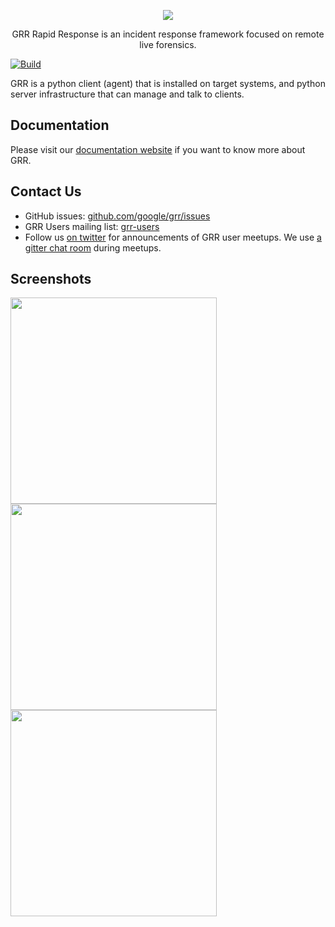 <p align="center">
<img src="https://raw.githubusercontent.com/google/grr/gh-pages/img/grr_logo_real_sm.png" />

<p align="center">
GRR Rapid Response is an incident response framework focused on remote live forensics.

[![Build](https://github.com/google/grr/actions/workflows/build.yml/badge.svg?branch=master)](https://github.com/google/grr/actions/workflows/build.yml)

GRR is a python client (agent) that is installed on target systems, and
python server infrastructure that can manage and talk to clients.<br>


Documentation
-------------

Please visit our [documentation website](https://grr-doc.readthedocs.io/) if you want to know more about GRR.


Contact Us
----------

* GitHub issues: [github.com/google/grr/issues](https://github.com/google/grr/issues)
* GRR Users mailing list: [grr-users](https://groups.google.com/forum/#!forum/grr-users)
* Follow us [on twitter](https://twitter.com/grrresponse) for announcements of GRR user meetups. We use [a gitter chat room](https://gitter.im/google/grr) during meetups.


Screenshots
-----------
[<img src="https://github.com/google/grr/blob/gh-pages/screenshots/endpoint-overview.png" width="330" />](https://github.com/google/grr/blob/gh-pages/screenshots/endpoint-overview.png)
[<img src="https://github.com/google/grr/blob/gh-pages/screenshots/filesystem-overview.png" width="330" />](https://github.com/google/grr/blob/gh-pages/screenshots/filesystem-overview.png)
[<img src="https://github.com/google/grr/blob/gh-pages/screenshots/workflow-results.png" width="330" />](https://github.com/google/grr/blob/gh-pages/screenshots/workflow-results.png)
